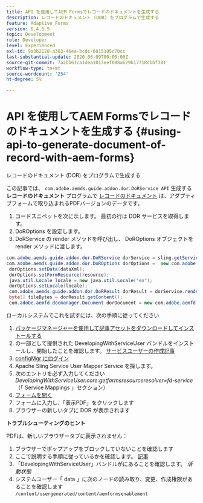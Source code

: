 ```yaml
---
title: API を使用してAEM Formsでレコードのドキュメントを生成する
description: レコードのドキュメント (DOR) をプログラムで生成する
feature: Adaptive Forms
version: 6.4,6.5
topic: Development
role: Developer
level: Experienced
exl-id: 9a3b2128-a383-46ea-bcdc-6015105c70cc
last-substantial-update: 2020-06-09T00:00:00Z
source-git-commit: 7a2bb61ca1dea1013eef088a629b17718dbbf381
workflow-type: tm+mt
source-wordcount: '254'
ht-degree: 5%

---
```


# API を使用してAEM Formsでレコードのドキュメントを生成する {#using-api-to-generate-document-of-record-with-aem-forms}

レコードのドキュメント (DOR) をプログラムで生成する

この記事では、 `com.adobe.aemds.guide.addon.dor.DoRService API` 生成する **レコードのドキュメント** プログラムで [レコードのドキュメント](https://experienceleague.adobe.com/docs/experience-manager-65/forms/adaptive-forms-advanced-authoring/generate-document-of-record-for-non-xfa-based-adaptive-forms.html) は、アダプティブフォームで取り込まれるPDFバージョンのデータです。

1. コードスニペットを次に示します。 最初の行は DOR サービスを取得します。
1. DoROptions を設定します。
1. DoRService の render メソッドを呼び出し、 DoROptions オブジェクトを render メソッドに渡します。

```java
com.adobe.aemds.guide.addon.dor.DoRService dorService = sling.getService(com.adobe.aemds.guide.addon.dor.DoRService.class);
com.adobe.aemds.guide.addon.dor.DoROptions dorOptions =  new com.adobe.aemds.guide.addon.dor.DoROptions();
 dorOptions.setData(dataXml);
 dorOptions.setFormResource(resource);
 java.util.Locale locale = new java.util.Locale("en");
 dorOptions.setLocale(locale);
 com.adobe.aemds.guide.addon.dor.DoRResult dorResult = dorService.render(dorOptions);
 byte[] fileBytes = dorResult.getContent();
 com.adobe.aemfd.docmanager.Document dorDocument = new com.adobe.aemfd.docmanager.Document(fileBytes);
```

ローカルシステムでこれを試すには、次の手順に従ってください

1. [パッケージマネージャーを使用して記事アセットをダウンロードしてインストールする](assets/dor-with-api.zip)
1. の一部として提供された DevelopingWithServiceUser バンドルをインストールし、開始したことを確認します。 [サービスユーザーの作成記事](service-user-tutorial-develop.md)
1. [configMgr にログイン](http://localhost:4502/system/console/configMgr)
1. Apache Sling Service User Mapper Service   を探します。
1. 次のエントリを必ず入力してください _DevelopingWithServiceUser.core:getformsresourceresolver=fd-service_ （「 Service Mappings 」セクション）
1. [フォームを開く](http://localhost:4502/content/dam/formsanddocuments/sandbox/1201-borrower-payments/jcr:content?wcmmode=disabled)
1. フォームに入力し、「表示PDF」をクリックします
1. ブラウザーの新しいタブに DOR が表示されます


**トラブルシューティングのヒント**

PDFは、新しいブラウザータブに表示されません：

1. ブラウザーでポップアップをブロックしていないことを確認します
1. ここで説明する手順に従っているかを確認します。 [記事](service-user-tutorial-develop.md)
1. 「DevelopingWithServiceUser」バンドルがにあることを確認します。 *活動状態*
1. システムユーザー「 data 」に次のノードの読み取り、変更、作成権限があることを確認します `/content/usergenerated/content/aemformsenablement`
